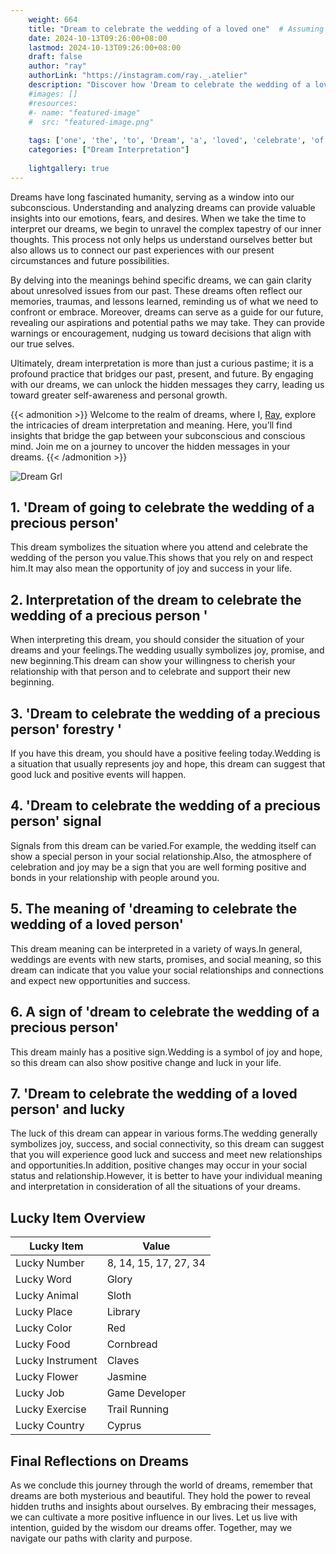 ```yaml
---
    weight: 664
    title: "Dream to celebrate the wedding of a loved one"  # Assuming 'title' column exists
    date: 2024-10-13T09:26:00+08:00
    lastmod: 2024-10-13T09:26:00+08:00
    draft: false
    author: "ray"
    authorLink: "https://instagram.com/ray._.atelier"
    description: "Discover how 'Dream to celebrate the wedding of a loved one' can interpret your future and uncover its significant meanings in your life."
    #images: []
    #resources:
    #- name: "featured-image"
    #  src: "featured-image.png"
    
    tags: ['one', 'the', 'to', 'Dream', 'a', 'loved', 'celebrate', 'of', 'wedding']
    categories: ["Dream Interpretation"]
    
    lightgallery: true
---
```

    
Dreams have long fascinated humanity, serving as a window into our subconscious. Understanding and analyzing dreams can provide valuable insights into our emotions, fears, and desires. When we take the time to interpret our dreams, we begin to unravel the complex tapestry of our inner thoughts. This process not only helps us understand ourselves better but also allows us to connect our past experiences with our present circumstances and future possibilities.

By delving into the meanings behind specific dreams, we can gain clarity about unresolved issues from our past. These dreams often reflect our memories, traumas, and lessons learned, reminding us of what we need to confront or embrace. Moreover, dreams can serve as a guide for our future, revealing our aspirations and potential paths we may take. They can provide warnings or encouragement, nudging us toward decisions that align with our true selves.

Ultimately, dream interpretation is more than just a curious pastime; it is a profound practice that bridges our past, present, and future. By engaging with our dreams, we can unlock the hidden messages they carry, leading us toward greater self-awareness and personal growth.

{{< admonition >}}
Welcome to the realm of dreams, where I, [Ray](https://instagram.com/ray._.atelier), explore the intricacies of dream interpretation and meaning. Here, you’ll find insights that bridge the gap between your subconscious and conscious mind. Join me on a journey to uncover the hidden messages in your dreams.
{{< /admonition >}}

![Dream Grl](https://cdn.pixabay.com/photo/2017/11/02/03/35/gothic-2910057_1280.jpg "Dream Grl")

## 1. 'Dream of going to celebrate the wedding of a precious person'
This dream symbolizes the situation where you attend and celebrate the wedding of the person you value.This shows that you rely on and respect him.It may also mean the opportunity of joy and success in your life.

## 2. Interpretation of the dream to celebrate the wedding of a precious person '
When interpreting this dream, you should consider the situation of your dreams and your feelings.The wedding usually symbolizes joy, promise, and new beginning.This dream can show your willingness to cherish your relationship with that person and to celebrate and support their new beginning.

## 3. 'Dream to celebrate the wedding of a precious person' forestry '
If you have this dream, you should have a positive feeling today.Wedding is a situation that usually represents joy and hope, this dream can suggest that good luck and positive events will happen.

## 4. 'Dream to celebrate the wedding of a precious person' signal
Signals from this dream can be varied.For example, the wedding itself can show a special person in your social relationship.Also, the atmosphere of celebration and joy may be a sign that you are well forming positive and bonds in your relationship with people around you.

## 5. The meaning of 'dreaming to celebrate the wedding of a loved person'
This dream meaning can be interpreted in a variety of ways.In general, weddings are events with new starts, promises, and social meaning, so this dream can indicate that you value your social relationships and connections and expect new opportunities and success.

## 6. A sign of 'dream to celebrate the wedding of a precious person'
This dream mainly has a positive sign.Wedding is a symbol of joy and hope, so this dream can also show positive change and luck in your life.

## 7. 'Dream to celebrate the wedding of a loved person' and lucky
The luck of this dream can appear in various forms.The wedding generally symbolizes joy, success, and social connectivity, so this dream can suggest that you will experience good luck and success and meet new relationships and opportunities.In addition, positive changes may occur in your social status and relationship.However, it is better to have your individual meaning and interpretation in consideration of all the situations of your dreams.

## Lucky Item Overview
| Lucky Item          | Value              |
|---------------|--------------------|
| Lucky Number        | 8, 14, 15, 17, 27, 34  |
| Lucky Word          | Glory |
| Lucky Animal        | Sloth |
| Lucky Place         | Library     |
| Lucky Color         | Red     |
| Lucky Food          | Cornbread      |
| Lucky Instrument    | Claves |
| Lucky Flower        | Jasmine    |
| Lucky Job           | Game Developer       |
| Lucky Exercise      | Trail Running  |
| Lucky Country       | Cyprus    |


##  Final Reflections on Dreams

As we conclude this journey through the world of dreams, remember that dreams are both mysterious and beautiful. They hold the power to reveal hidden truths and insights about ourselves. By embracing their messages, we can cultivate a more positive influence in our lives. Let us live with intention, guided by the wisdom our dreams offer. Together, may we navigate our paths with clarity and purpose.

